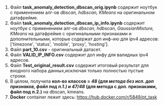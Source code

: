 1. Файл **task_anomaly_detection_dbscan_orig.ipynb** содержит ноутбук с применением алг-ов _dbscan, hdbscan, KMeans_ на оригинальном датафрейме.
2. Файл **task_anomaly_detection_dbscan_ip_info.ipynb** содержит ноутбук с применением алг-ов _dbscan, hdbscan, GaussianMixture, KMeans_ на датафрейме с оригинальными признаками и дополнительными, которые содержат доп инф-ию для ipv4 адресов: ['timezone', 'status', 'mobile', 'proxy', 'hosting'].
3. Файл **part_10.csv** - оригинальный датасет.
4. Файл **VALID_IP_INFO.csv** содержит доп инфу для валидных ipv4 адресов.
5. Файл **Test_original_result.csv** содержит итоговый результат для входного набора данных,исключая только полностью пустые строки.
6. В  целом, получила **кол-во классов = _48 (для метода без исп. доп признаков, файл под п.1.) и 47/48_ (для метода с доп. признаками, файл под п.2.)** на dbscan, kmeans.
7. **Docker** container лежит здесь: https://hub.docker.com/r/5849/pt_task

